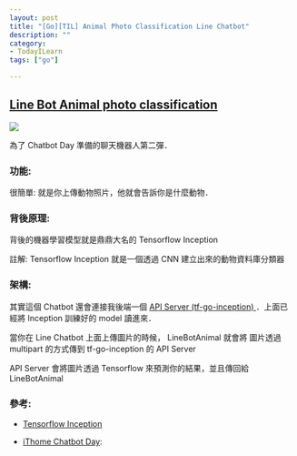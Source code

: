 ```yaml
---
layout: post
title: "[Go][TIL] Animal Photo Classification Line Chatbot"
description: ""
category: 
- TodayILearn
tags: ["go"]

---
```


## [Line Bot Animal photo classification](https://github.com/kkdai/LineBotAnimal)

![](https://github.com/kkdai/LineBotAnimal/blob/master/images/icon.PNG?raw=true)

為了 Chatbot Day 準備的聊天機器人第二彈．

### 功能:

很簡單: 就是你上傳動物照片，他就會告訴你是什麼動物．

### 背後原理:

背後的機器學習模型就是鼎鼎大名的 Tensorflow Inception

註解: Tensorflow Inception 就是一個透過 CNN 建立出來的動物資料庫分類器

### 架構:

其實這個 Chatbot 還會連接我後端一個 [API Server (tf-go-inception) ](https://github.com/kkdai/tf-go-inception) ．上面已經將 Inception 訓練好的 model 讀進來． 

當你在 Line Chatbot 上面上傳圖片的時候， LineBotAnimal 就會將 圖片透過 multipart 的方式傳到 tf-go-inception 的 API Server

API Server 會將圖片透過 Tensorflow 來預測你的結果，並且傳回給 LineBotAnimal



### 參考: 

- [Tensorflow Inception](https://github.com/tensorflow/models/tree/master/inception)

- [iThome Chatbot Day](http://chatbot.ithome.com.tw/): 